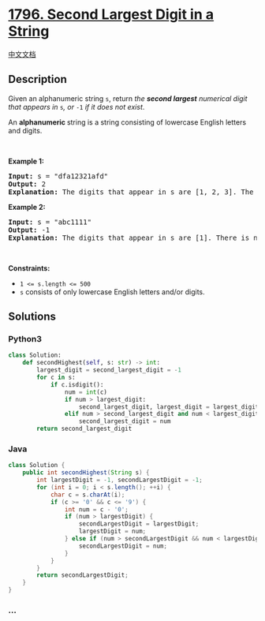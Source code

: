 # [1796. Second Largest Digit in a String](https://leetcode.com/problems/second-largest-digit-in-a-string)

[中文文档](/solution/1700-1799/1796.Second%20Largest%20Digit%20in%20a%20String/README.md)

## Description

<p>Given an alphanumeric string <code>s</code>, return <em>the <strong>second largest</strong> numerical digit that appears in </em><code>s</code><em>, or </em><code>-1</code><em> if it does not exist</em>.</p>

<p>An <strong>alphanumeric</strong><strong> </strong>string is a string consisting of lowercase English letters and digits.</p>

<p>&nbsp;</p>
<p><strong class="example">Example 1:</strong></p>

<pre>
<strong>Input:</strong> s = &quot;dfa12321afd&quot;
<strong>Output:</strong> 2
<strong>Explanation:</strong> The digits that appear in s are [1, 2, 3]. The second largest digit is 2.
</pre>

<p><strong class="example">Example 2:</strong></p>

<pre>
<strong>Input:</strong> s = &quot;abc1111&quot;
<strong>Output:</strong> -1
<strong>Explanation:</strong> The digits that appear in s are [1]. There is no second largest digit. 
</pre>

<p>&nbsp;</p>
<p><strong>Constraints:</strong></p>

<ul>
	<li><code>1 &lt;= s.length &lt;= 500</code></li>
	<li><code>s</code> consists of only lowercase English letters and/or digits.</li>
</ul>

## Solutions

<!-- tabs:start -->

### **Python3**

```python
class Solution:
    def secondHighest(self, s: str) -> int:
        largest_digit = second_largest_digit = -1
        for c in s:
            if c.isdigit():
                num = int(c)
                if num > largest_digit:
                    second_largest_digit, largest_digit = largest_digit, num
                elif num > second_largest_digit and num < largest_digit:
                    second_largest_digit = num
        return second_largest_digit
```

### **Java**

```java
class Solution {
    public int secondHighest(String s) {
        int largestDigit = -1, secondLargestDigit = -1;
        for (int i = 0; i < s.length(); ++i) {
            char c = s.charAt(i);
            if (c >= '0' && c <= '9') {
                int num = c - '0';
                if (num > largestDigit) {
                    secondLargestDigit = largestDigit;
                    largestDigit = num;
                } else if (num > secondLargestDigit && num < largestDigit) {
                    secondLargestDigit = num;
                }
            }
        }
        return secondLargestDigit;
    }
}
```

### **...**

```

```

<!-- tabs:end -->
